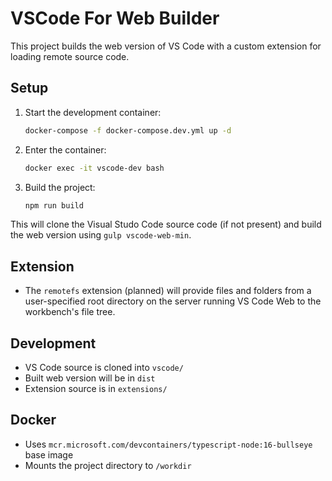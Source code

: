 # VSCode For Web Builder

This project builds the web version of VS Code with a custom extension for loading remote source code.

## Setup

1. Start the development container:
   ```bash
   docker-compose -f docker-compose.dev.yml up -d
   ```

2. Enter the container:
   ```bash
   docker exec -it vscode-dev bash
   ```

3. Build the project:
   ```bash
   npm run build
   ```

This will clone the Visual Studo Code source code (if not present) and build the web version using `gulp vscode-web-min`.

## Extension

- The `remotefs` extension (planned) will provide files and folders from a user-specified root directory on the server running VS Code Web to the workbench's file tree.

## Development

- VS Code source is cloned into `vscode/`
- Built web version will be in `dist`
- Extension source is in `extensions/`

## Docker

- Uses `mcr.microsoft.com/devcontainers/typescript-node:16-bullseye` base image
- Mounts the project directory to `/workdir`

